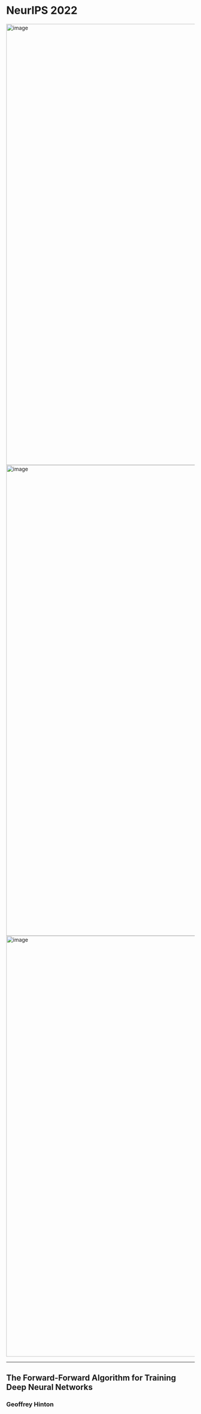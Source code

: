 # NeurIPS 2022
<img width="1176" alt="image" src="https://user-images.githubusercontent.com/31528604/205291353-ea3e67d9-3bfe-4cd4-ae67-ecf66a11b6ae.png">
<img width="1255" alt="image" src="https://user-images.githubusercontent.com/31528604/205294622-46998a42-d843-4e4e-9ebb-c3d8b92bfcab.png">
<img width="1122" alt="image" src="https://user-images.githubusercontent.com/31528604/205294912-12633452-2bda-4f98-98ed-123557e3f31a.png">

---

## The Forward-Forward Algorithm for Training Deep Neural Networks
### Geoffrey Hinton
